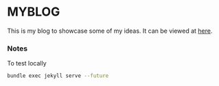 # MYBLOG

This is my blog to showcase some of my ideas.
It can be viewed at [here](https://gandalfsdad.github.io/).

### Notes
To test locally

```bash
bundle exec jekyll serve --future
```
